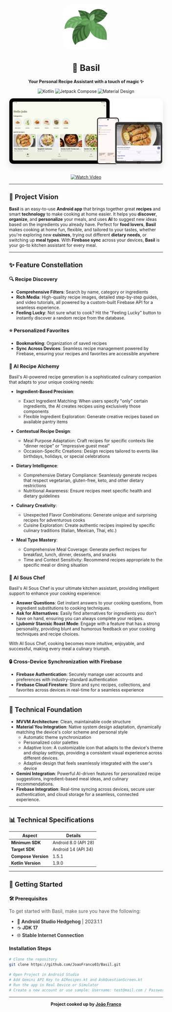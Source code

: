 <div align="center">
    <img src="https://github.com/JoaoFranco03/Basil/blob/main/app/src/main/res/drawable-nodpi/logo.png?raw=true" alt="Basil App Logo" width="150" height="150" style="border-radius: 30px;"/>
</div>

<h1 align="center">🌿 Basil</h1>

<p align="center">
    <strong>Your Personal Recipe Assistant with a touch of magic ✨</strong>
</p>

<p align="center">
    <img alt="Kotlin" src="https://img.shields.io/badge/Kotlin-7F52FF?style=for-the-badge&logo=kotlin&logoColor=white"/>
    <img alt="Jetpack Compose" src="https://img.shields.io/badge/Jetpack%20Compose-4285F4?style=for-the-badge&logo=jetpackcompose&logoColor=white"/>
    <img alt="Material Design" src="https://img.shields.io/badge/Material%203-757575?style=for-the-badge&logo=materialdesign&logoColor=white"/>
</p>

<div align="center">
    <img src="https://github.com/JoaoFranco03/Basil/blob/main/app/src/main/res/drawable/mockup.png" alt="App Showcase" style="border-radius: 15px; box-shadow: 0 10px 20px rgba(0,0,0,0.1);"/>
</div>

<br>

<p align="center">
  <a href="https://youtu.be/Bj5sZ7KhZiI">
    <img src="https://img.shields.io/badge/Watch%20Video-FF0000?style=for-the-badge&logo=youtube&logoColor=white" alt="Watch Video"/>
  </a>
</p>


---

## 👀 Project Vision

**Basil** is an easy-to-use **Android app** that brings together great **recipes** and smart **technology** to make cooking at home easier. It helps you **discover**, **organize**, and **personalize** your meals, and uses **AI** to suggest new ideas based on the ingredients you already have. Perfect for **food lovers**, **Basil** makes cooking at home fun, flexible, and tailored to your tastes, whether you're exploring new **cuisines**, trying out different **dietary needs**, or switching up **meal types**. With **Firebase sync** across your devices, **Basil** is your go-to kitchen assistant for every meal.

---

## ✨ Feature Constellation

### 🔍 Recipe Discovery

- **Comprehensive Filters**: Search by name, category or ingredients
- **Rich Media**: High-quality recipe images, detailed step-by-step guides, and video tutorials, all powered by a custom-built Firebase API for a seamless experience.
- **Feeling Lucky**: Not sure what to cook? Hit the "Feeling Lucky" button to instantly discover a random recipe from the database.

### ⭐ Personalized Favorites

- **Bookmarking**: Organization of saved recipes
- **Sync Across Devices**: Seamless recipe management powered by Firebase, ensuring your recipes and favorites are accessible anywhere

### 🤖 AI Recipe Alchemy

Basil's AI-powered recipe generation is a sophisticated culinary companion that adapts to your unique cooking needs:

- **Ingredient-Based Precision**:

  - Exact Ingredient Matching: When users specify "only" certain ingredients, the AI creates recipes using exclusively those components
  - Flexible Ingredient Exploration: Generate creative recipes based on available pantry items

- **Contextual Recipe Design**:

  - Meal Purpose Adaptation: Craft recipes for specific contexts like "dinner recipe" or "impressive guest meal"
  - Occasion-Specific Creations: Design recipes tailored to events like birthdays, holidays, or special celebrations

- **Dietary Intelligence**:

  - Comprehensive Dietary Compliance: Seamlessly generate recipes that respect vegetarian, gluten-free, keto, and other dietary restrictions
  - Nutritional Awareness: Ensure recipes meet specific health and dietary guidelines

- **Culinary Creativity**:

  - Unexpected Flavor Combinations: Generate unique and surprising recipes for adventurous cooks
  - Cuisine Exploration: Create authentic recipes inspired by specific culinary traditions (Italian, Mexican, Thai, etc.)

- **Meal Type Mastery**:
  - Comprehensive Meal Coverage: Generate perfect recipes for breakfast, lunch, dinner, desserts, and snacks
  - Time and Context Sensitivity: Recommend recipes appropriate to the specific meal or dining situation

### 🤖 AI Sous Chef

Basil's AI Sous Chef is your ultimate kitchen assistant, providing intelligent support to enhance your cooking experience:

- **Answer Questions**: Get instant answers to your cooking questions, from ingredient substitutions to cooking techniques.
- **Ask for Alternatives**: Easily find alternatives for ingredients you don't have on hand, ensuring you can always complete your recipes.
- **Ljubomir Stanisic Roast Mode**: Engage with a feature that has a strong personality, providing blunt and humorous feedback on your cooking techniques and recipe choices.

With AI Sous Chef, cooking becomes more intuitive, enjoyable, and successful, making every meal a culinary triumph.

### 🔒 Cross-Device Synchronization with Firebase

- **Firebase Authentication**: Securely manage user accounts and preferences with industry-standard authentication
- **Firebase Cloud Firestore**: Store and sync recipes, collections, and favorites across devices in real-time for a seamless experience

---

## 🧱 Technical Foundation

- **MVVM Architecture**: Clean, maintainable code structure
- **Material You Integration**: Native system design adaptation, dynamically matching the device's color scheme and personal style
  - Automatic theme synchronization
  - Personalized color palettes
  - Adaptive Icon: A customizable icon that adapts to the device's theme and display settings, providing a consistent visual experience across different devices.
  - Adaptive design that feels seamlessly integrated with the user's device
- **Gemini Integration**: Powerful AI-driven features for personalized recipe suggestions, ingredient-based meal ideas, and culinary recommendations.
- **Firebase Integration**: Real-time syncing across devices, secure user authentication, and cloud storage for a seamless, connected experience.

---

## 📊 Technical Specifications

| Aspect              | Details              |
| ------------------- | -------------------- |
| **Minimum SDK**     | Android 8.0 (API 28) |
| **Target SDK**      | Android 14 (API 34)  |
| **Compose Version** | 1.5.1                |
| **Kotlin Version**  | 1.9.0                |

---

## 🚀 Getting Started

### 🛠️ Prerequisites

<p style="font-size: 1.1em; color: #555;">
  To get started with Basil, make sure you have the following:
</p>

<ul style="font-size: 1.1em; color: #333;">
  <li>📱 <strong>Android Studio Hedgehog</strong> | 2023.1.1</li>
  <li>☕ <strong>JDK 17</strong></li>
  <li>🌐 <strong>Stable Internet Connection</strong></li>
</ul>

### Installation Steps

```bash
# Clone the repository
git clone https://github.com/JoaoFranco03/Basil.git

# Open Project in Android Studio
# Add Gemini API Key to AIRecipes.kt and AskQuestionScreen.kt
# Run the app in Real Device or Simulator
# Create a new account or use sample: Username: test@mail.com / Password: Password1234
```

---

<div align="center">
    <strong>Project cooked up by <a href="https://www.linkedin.com/in/joão-p-franco/" target="_blank">João Franco</a></strong>
</div>
